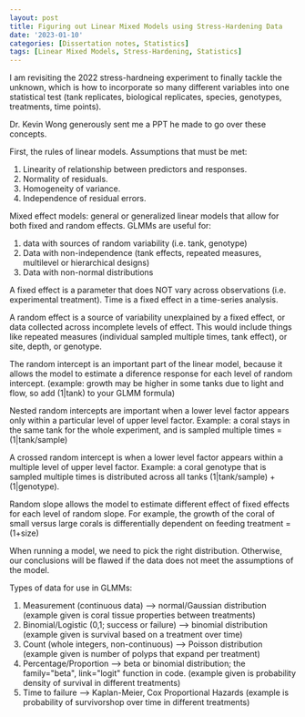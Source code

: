 ```yaml
---
layout: post
title: Figuring out Linear Mixed Models using Stress-Hardening Data
date: '2023-01-10'
categories: [Dissertation notes, Statistics]
tags: [Linear Mixed Models, Stress-Hardening, Statistics]
---
```


I am revisiting the 2022 stress-hardneing experiment to finally tackle the unknown, which is how to incorporate so many different variables into one statistical test (tank replicates, biological replicates, species, genotypes, treatments, time points).

Dr. Kevin Wong generously sent me a PPT he made to go over these concepts.

First, the rules of linear models. 
Assumptions that must be met:
1. Linearity of relationship between predictors and responses.
2. Normality of residuals.
3. Homogeneity of variance.
4. Independence of residual errors.

Mixed effect models: general or generalized linear models that allow for both fixed and random effects. 
GLMMs are useful for:
1. data with sources of random variability (i.e. tank, genotype)
2. Data with non-independence (tank effects, repeated measures, multilevel or hierarchical designs)
3. Data with non-normal distributions

A fixed effect is a parameter that does NOT vary across observations (i.e. experimental treatment). Time is a fixed effect in a time-series analysis. 

A random effect is a source of variability unexplained by a fixed effect, or data collected across incomplete levels of effect. This would include things like repeated measures (individual sampled multiple times, tank effect), or site, depth, or genotype.

The random intercept is an important part of the linear model, because it allows the model to estimate a diference response for each level of random intercept. (example: growth may be higher in some tanks due to light and flow, so add (1|tank) to your GLMM formula)

Nested random intercepts are important when a lower level factor appears only within a particular level of upper level factor. Example: a coral stays in the same tank for the whole experiment, and is sampled multiple times = (1|tank/sample)

A crossed random intercept is when a lower level factor appears within a multiple level of upper level factor. Example: a coral genotype that is sampled multiple times is distributed across all tanks (1|tank/sample) + (1|genotype).

Random slope allows the model to estimate different effect of fixed effects for each level of random slope. For example, the growth of the coral of small versus large corals is differentially dependent on feeding treatment = (1+size)

When running a model, we need to pick the right distribution. Otherwise, our conclusions will be flawed if the data does not meet the assumptions of the model.

Types of data for use in GLMMs:
1. Measurement (continuous data) --> normal/Gaussian distribution (example given is coral tissue properties between treatments)
2. Binomial/Logistic (0,1; success or failure) --> binomial distribution (example given is survival based on a treatment over time)
3. Count (whole integers, non-continuous) --> Poisson distribution (example given is number of polyps that expand per treatment)
4. Percentage/Proportion --> beta or binomial distribution; the family="beta", link="logit" function in code. (example given is probability density of survival in different treatments)
5. Time to failure --> Kaplan-Meier, Cox Proportional Hazards (example is probability of survivorshop over time in different treatments)

